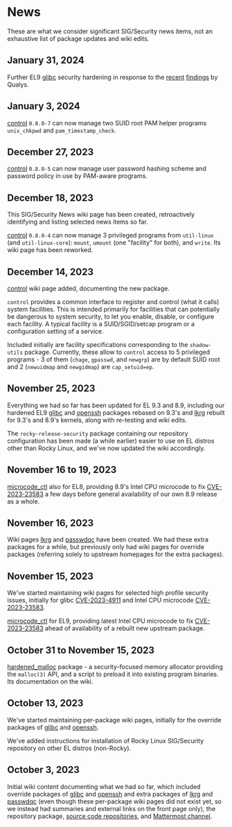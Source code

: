 # News

These are what we consider significant SIG/Security news items, not an exhaustive list of package updates and wiki edits.

## January 31, 2024

Further EL9 [glibc](packages/glibc.md) security hardening in response to the [recent](https://www.openwall.com/lists/oss-security/2024/01/30/6) [findings](https://www.openwall.com/lists/oss-security/2024/01/30/7) by Qualys.

## January 3, 2024

[control](packages/control.md) `0.8.0-7` can now manage two SUID root PAM helper programs `unix_chkpwd` and `pam_timestamp_check`.

## December 27, 2023

[control](packages/control.md) `0.8.0-5` can now manage user password hashing scheme and password policy in use by PAM-aware programs.

## December 18, 2023

This SIG/Security News wiki page has been created, retroactively identifying and listing selected news items so far.

[control](packages/control.md) `0.8.0-4` can now manage 3 privileged programs from `util-linux` (and `util-linux-core`): `mount`, `umount` (one "facility" for both), and `write`. Its wiki page has been reworked.

## December 14, 2023

[control](packages/control.md) wiki page added, documenting the new package.

`control` provides a common interface to register and control (what it calls) system facilities.
This is intended primarily for facilities that can potentially be dangerous to system security, to let you enable, disable, or configure each facility.
A typical facility is a SUID/SGID/setcap program or a configuration setting of a service.

Included initially are facility specifications corresponding to the `shadow-utils` package. Currently, these allow to `control` access to 5 privileged programs - 3 of them (`chage`, `gpasswd`, and `newgrp`) are by default SUID root and 2 (`newuidmap` and `newgidmap`) are `cap_setuid=ep`.

## November 25, 2023

Everything we had so far has been updated for EL 9.3 and 8.9, including our hardened EL9 [glibc](packages/glibc.md) and [openssh](packages/openssh.md) packages rebased on 9.3's and [lkrg](packages/lkrg.md) rebuilt for 9.3's and 8.9's kernels, along with re-testing and wiki edits.

The `rocky-release-security` package containing our repository configuration has been made (a while earlier) easier to use on EL distros other than Rocky Linux, and we've now updated the wiki accordingly.

## November 16 to 19, 2023

[microcode_ctl](packages/microcode_ctl.md) also for EL8, providing 8.9's Intel CPU microcode to fix [CVE-2023-23583](issues/CVE-2023-23583.md) a few days before general availability of our own 8.9 release as a whole.

## November 16, 2023

Wiki pages [lkrg](packages/lkrg.md) and [passwdqc](packages/passwdqc.md) have been created. We had these extra packages for a while, but previously only had wiki pages for override packages (referring solely to upstream homepages for the extra packages).

## November 15, 2023

We've started maintaining wiki pages for selected high profile security issues, initially for glibc [CVE-2023-4911](CVE-2023-4911.md) and Intel CPU microcode [CVE-2023-23583](issues/CVE-2023-23583.md).

[microcode_ctl](packages/microcode_ctl.md) for EL9, providing latest Intel CPU microcode to fix [CVE-2023-23583](issues/CVE-2023-23583.md) ahead of availability of a rebuilt new upstream package.

## October 31 to November 15, 2023

[hardened_malloc](packages/hardened_malloc.md) package - a security-focused memory allocator providing the `malloc(3)` API, and a script to preload it into existing program binaries. Its documentation on the wiki.

## October 13, 2023

We've started maintaining per-package wiki pages, initially for the override packages of [glibc](packages/glibc.md) and [openssh](packages/openssh.md).

We've added instructions for installation of Rocky Linux SIG/Security repository on other EL distros (non-Rocky).

## October 3, 2023

Initial wiki content documenting what we had so far, which included override packages of [glibc](packages/glibc.md) and [openssh](packages/openssh.md) and extra packages of [lkrg](packages/lkrg.md) and [passwdqc](packages/passwdqc.md) (even though these per-package wiki pages did not exist yet, so we instead had summaries and external links on the front page only), the repository package, [source code repositories](https://git.rockylinux.org/sig/security/src), and [Mattermost channel](https://chat.rockylinux.org/rocky-linux/channels/security).
